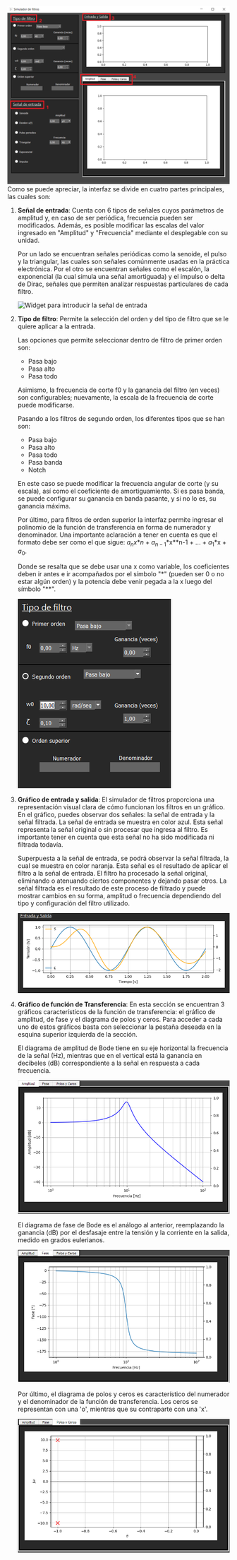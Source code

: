 ![Interfaz del sistema](img/interfaz.png)
Como se puede apreciar, la interfaz se divide en cuatro partes principales, las cuales son:

1. **Señal de entrada**: Cuenta con 6 tipos de señales cuyos parámetros de amplitud y, en caso de ser periódica, frecuencia pueden ser modificados. Además, es posible modificar las escalas del valor ingresado en "Amplitud" y "Frecuencia" mediante el desplegable con su unidad.

   Por un lado se encuentran señales periódicas como la senoide, el pulso y la triangular, las cuales son señales comúnmente usadas en la práctica electrónica. Por el otro se encuentran señales como el escalón, la exponencial (la cual simula una señal amortiguada) y el impulso o delta de Dirac, señales que permiten analizar respuestas particulares de cada filtro.

   ![Widget para introducir la señal de entrada](img/señal_de_entrada.png)

2. **Tipo de filtro**: Permite la selección del orden y del tipo de filtro que se le quiere aplicar a la entrada.

   Las opciones que permite seleccionar dentro de filtro de primer orden son:
   - Pasa bajo
   - Pasa alto
   - Pasa todo

   Asimismo, la frecuencia de corte f0 y la ganancia del filtro (en veces) son configurables; nuevamente, la escala de la frecuencia de corte puede modificarse.

   Pasando a los filtros de segundo orden, los diferentes tipos que se han son:
   - Pasa bajo
   - Pasa alto
   - Pasa todo
   - Pasa banda
   - Notch

   En este caso se puede modificar la frecuencia angular de corte (y su escala), así como el coeficiente de amortiguamiento. Si es pasa banda, se puede configurar su ganancia en banda pasante, y si no lo es, su ganancia máxima.

   Por último, para filtros de orden superior la interfaz permite ingresar el polinomio de la función de transferencia en forma de numerador y denominador. Una importante aclaración a tener en cuenta es que el formato debe ser como el que sigue: $a_{n}$*x**$n$ + $a_{n-1}$*x**n-1 + ... + $a_{1}$*x + $a_{0}$.
    
   Donde se resalta que se debe usar una x como variable, los coeficientes deben ir antes e ir acompañados por el símbolo "*" (pueden ser 0 o no estar algún orden) y la potencia debe venir pegada a la x luego del símbolo "**".

   ![Widget para introducir el tipo de filtro](img/tipo_de_filtro.png)

3. **Gráfico de entrada y salida**: 
   El simulador de filtros proporciona una representación visual clara de cómo funcionan los filtros en un gráfico. En el gráfico, puedes observar dos señales: la señal de entrada y la señal filtrada. La señal de entrada se muestra en color azul. Esta señal representa la señal original o sin procesar que ingresa al filtro. Es importante tener en cuenta que esta señal no ha sido modificada ni filtrada todavía.

   Superpuesta a la señal de entrada, se podrá observar la señal filtrada, la cual se muestra en color naranja. Esta señal es el resultado de aplicar el filtro a la señal de entrada. El filtro ha procesado la señal original, eliminando o atenuando ciertos componentes y dejando pasar otros. La señal filtrada es el resultado de este proceso de filtrado y puede mostrar cambios en su forma, amplitud o frecuencia dependiendo del tipo y configuración del filtro utilizado.

   ![Gráfico de amplitud](img/entrada_salida.png)

4. **Gráfico de función de Transferencia**:
   En esta sección se encuentran 3 gráficos característicos de la función de transferencia: el gráfico de amplitud, de fase y el diagrama de polos y ceros. Para acceder a cada uno de estos gráficos basta con seleccionar la pestaña deseada en la esquina superior izquierda de la sección.

   El diagrama de amplitud de Bode tiene en su eje horizontal la frecuencia de la señal (Hz), mientras que en el vertical está la ganancia en decibeles (dB) correspondiente a la señal en respuesta a cada frecuencia.

   ![Gráfico de amplitud en función de la frecuencia](img/amplitud.png)

   El diagrama de fase de Bode es el análogo al anterior, reemplazando la ganancia (dB) por el desfasaje entre la tensión y la corriente en la salida, medido en grados eulerianos.

   ![Gráfico de fase en función de la frecuencia](img/fase.png)

   Por último, el diagrama de polos y ceros es característico del numerador y el denominador de la función de transferencia. Los ceros se representan con una 'o', mientras que su contraparte con una 'x'.

   ![Diagrama de polos y ceros](img/polos_ceros.png)
